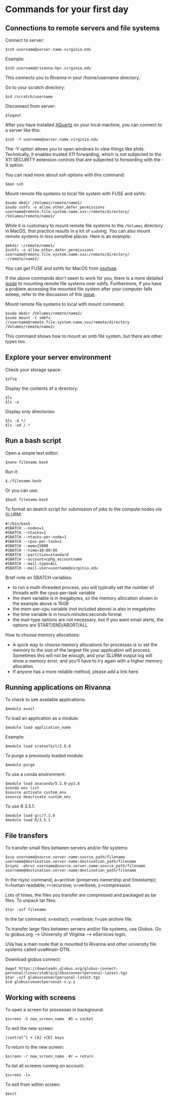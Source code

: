 # Commands for your first day


## Connections to remote servers and file systems

Connect to server:

    $ssh username@server.name.virginia.edu

Example:

    $ssh username@rivanna.hpc.virginia.edu

This connects you to Rivanna in your /home/username directory.

Go to your scratch directory:

    $cd /scratch/username

Disconnect from server:

    $logout

After you have installed [XQuartz](https://www.xquartz.org/) on your local machine, you can connect to a server like this:

    $ssh -Y username@server.name.virginia.edu

The -Y option allows you to open windows to view things like plots. Technically, it enables trusted X11 forwarding, which is not subjected to the X11 SECURITY extension controls that are subjected to forwarding with the -X option.

You can read more about ssh options with this command:

    $man ssh

Mount remote file systems to local file system with FUSE and sshfs:

    $sudo mkdir /Volumes/remote/name1/
    $sudo sshfs -o allow_other,defer_permissions username@remote.file.system.name.xxx:/remote/directory/ /Volumes/remote/name1/

While it is customary to mount remote file systems to the `/Volumes` directory in MacOS, that practice results in a lot of `sudo`ing. You can also mount remote systems in less sensitive places. Here is an example:

    $mkdir ~/remote/name1/
    $sshfs -o allow_other,defer_permissions username@remote.file.system.name.xxx:/remote/directory/ ~/remote/name1/

You can get FUSE and sshfs for MacOS from [osxfuse](https://osxfuse.github.io/).

If the above commands don't seem to work for you, there is a more detailed [guide][sshfs] to mounting remote file systems over sshfs. Furthermore, if you have a problem accessing the mounted file system after your computer falls asleep, refer to the discussion of this [issue](https://github.com/osxfuse/osxfuse/issues/45#issuecomment-21943107).

Mount remote file systems to local with mount command:

    $sudo mkdir /Volumes/remote/name2/
    $sudo mount -t smbfs //username@remote.file.system.name.xxx/remote/directory /Volumes/remote/name2/

This command shows how to mount an smb file system, but there are other types too.


## Explore your server environment

Check your storage space:

    $sfsq

Display the contents of a directory:

    $ls
    $ls -a

Display only directories:

    $ls -d */
    $ls -ad /.*


## Run a bash script

Open a simple text editor:

    $nano filename.bash

Run it:

    $./filename.bash

Or you can use:

    $bash filename.bash

To format an sbatch script for submission of jobs to the compute nodes via SLURM:

    #!/bin/bash
    #SBATCH --nodes=1
    #SBATCH --ntasks=1
    #SBATCH --ntasks-per-node=1
    #SBATCH --cpus-per-task=1
    #SBATCH --mem=15000
    #SBATCH --time=10:00:00
    #SBATCH --partition=standard
    #SBATCH --account=cphg_accountname
    #SBATCH	--mail-type=ALL
    #SBATCH	--mail-user=username@virginia.edu

Brief note on SBATCH variables:
  * to run a multi-threaded process, you will typically set the number of threads with the cpus-per-task variable
  * the mem variable is in megabytes, so the memory allocation shown in the example above is 15GB
  * the mem-per-cpu variable (not included above) is also in megabytes
  * the time variable is in hours:minutes:seconds format
  * the mail-type options are not necessary, but if you want email alerts, the options are START/END/ABORT/ALL

How to choose memory allocations:
* A quick way to choose memory allocations for processes is to set the memory to the size of the largest file your application will process. Sometimes this will not be enough, and your SLURM output log will show a memory error, and you'll have to try again with a higher memory allocation.
* If anyone has a more reliable method, please add a link here.


## Running applications on Rivanna

To check to see available applications:

    $module avail

To load an application as a module:

    $module load application_name

Example:

    $module load sratoolkit/2.8.0

To purge a previously loaded module:

    $module purge

To use a conda environment:

    $module load anaconda/5.2.0-py3.6
    $conda env list
    $source activate custom_env
    $source deactivate custom_env

To use R 3.5.1:

    $module load gcc/7.1.0
    $module load R/3.5.1


## File transfers

To transfer small files between servers and/or file systems:

    $scp username@source.server.name:source_path/filename username@destination.server.name:destination_path/filename
    $rsync -ahrvz username@source.server.name:source_path/filename username@destination.server.name:destination_path/filename

In the rsync command, a=archive (preserves ownership and timestamp); h=human readable; r=recursive; v=verbose; z=compression.

Lots of times, the files you transfer are compressed and packaged as tar files. To unpack tar files:

    $tar -xvf filename

In the tar command, x=extract; v=verbose; f=use archive file.

To transfer large files between servers and/or file systems, use Globus. Go to globus.org --> University of Virginia --> eServices login.

UVa has a main node that is mounted to Rivanna and other university file systems called uva#main-DTN.

Download globus connect:

    $wget https://downloads.globus.org/globus-connect-personal/linux/stable/globusconnectpersonal-latest.tgz
    $tar -xzf globusconnectpersonal-latest.tgz
    $cd globusconnectpersonal-x.y.z


## Working with screens

To open a screen for processes in background:

    $screen -S new_screen_name  #S = socket

To exit the new screen:

    [control^] + [A] +[D] keys

To return to the new screen:

    $screen -r new_screen_name  #r = return

To list all screens running on account:

    $screen -ls

To exit from within screen:

    $exit

[sshfs]: https://www.digitalocean.com/community/tutorials/how-to-use-sshfs-to-mount-remote-file-systems-over-ssh
